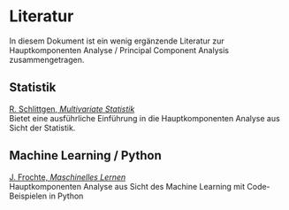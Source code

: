 # Literatur
In diesem Dokument ist ein wenig ergänzende Literatur zur Hauptkomponenten Analyse / Principal Component Analysis zusammengetragen.

## Statistik
[R. Schlittgen, *Multivariate Statistik*](https://doi.org/10.1524/9783486710564)  
Bietet eine ausführliche Einführung in die Hauptkomponenten Analyse aus Sicht der Statistik.

## Machine Learning / Python
[J. Frochte, *Maschinelles Lernen*](https://www.hanser-elibrary.com/doi/book/10.3139/9783446463554)  
Hauptkomponenten Analyse aus Sicht des Machine Learning mit Code-Beispielen in Python